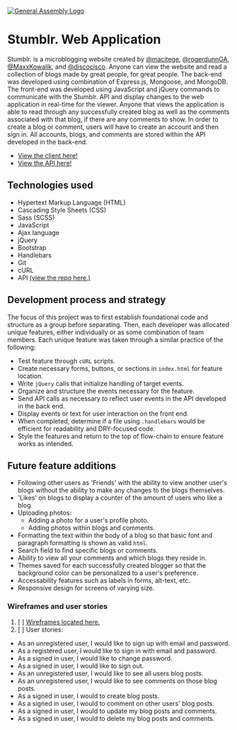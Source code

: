 [![General Assembly Logo](https://camo.githubusercontent.com/1a91b05b8f4d44b5bbfb83abac2b0996d8e26c92/687474703a2f2f692e696d6775722e636f6d2f6b6538555354712e706e67)](https://generalassemb.ly/education/web-development-immersive)

# Stumblr. Web Application

Stumblr. is a microblogging website created by [@macitege](https://github.com/macitege), [@rogerdunnGA](https://github.com/rogerdunnGA), [@MaxxKowalik](https://github.com/MaxxKowalik), and [@discocisco](https://github.com/discocisco). Anyone can view the website and read a collection of blogs made by great people, for great people. The back-end was developed using combination of Express.js, Mongoose, and MongoDB. The front-end was developed using JavaScript and jQuery commands to communicate with the Stumblr. API and display changes to the web application in real-time for the viewer. Anyone that views the application is able to read through any successfully created blog as well as the comments associated with that blog, if there are any comments to show. In order to create a blog or comment, users will have to create an account and then sign in. All accounts, blogs, and comments are stored within the API developed in the back-end.

- [View the client here!](https://hex-llc.github.io/stumblr-client)
- [View the API here!](https://stumblr-api.herokuapp.com)

## Technologies used

- Hypertext Markup Language (HTML)
- Cascading Style Sheets (CSS)
- Sass (SCSS)
- JavaScript
- Ajax language
- jQuery
- Bootstrap
- Handlebars
- Git
- cURL
- API [(view the repo here.)](https://github.com/hex-llc/stumblr-api)

## Development process and strategy

The focus of this project was to first establish foundational code and structure as a group before separating. Then, each developer was allocated unique features, either individually or as some combination of team members. Each unique feature was taken through a similar practice of the following:
- Test feature through `cURL` scripts.
- Create necessary forms, buttons, or sections in `index.html` for feature location.
- Write `jQuery` calls that initialize handling of target events.
- Organize and structure the events necessary for the feature.
- Send API calls as necessary to reflect user events in the API developed in the back end.
- Display events or text for user interaction on the front end.
- When completed, determine if a file using `.handlebars` would be efficient for readability and DRY-focused code.
- Style the features and return to the top of flow-chain to ensure feature works as intended.

## Future feature additions
- Following other users as 'Friends' with the ability to view another user's blogs without the ability to make any changes to the blogs themselves.
- 'Likes' on blogs to display a counter of the amount of users who like a blog
- Uploading photos:
  - Adding a photo for a user's profile photo.
  - Adding photos within blogs and comments.
- Formatting the text within the body of a blog so that basic font and paragraph formatting is shown as valid `html`.
- Search field to find specific blogs or comments.
- Ability to view all your comments and which blogs they reside in.
- Themes saved for each successfully created blogger so that the background color can be personalized to a user's preference.
- Accessability features such as labels in forms, alt-text, etc.
- Responsive design for screens of varying size.

### Wireframes and user stories

1. [ ] [Wireframes located here.](https://imgur.com/a/RRrC0qm)
1. [ ] User stories:
  - As an unregistered user, I would like to sign up with email and password.
  - As a registered user, I would like to sign in with email and password.
  - As a signed in user, I would like to change password.
  - As a signed in user, I would like to sign out.
  - As an unregistered user, I would like to see all users blog posts.
  - As an unregistered user, I would like to see comments on those blog posts.
  - As a signed in user, I would to create blog posts.
  - As a signed in user, I would to comment on other users' blog posts.
  - As a signed in user, I would to update my blog posts and comments.
  - As a signed in user, I would to delete my blog posts and comments.
